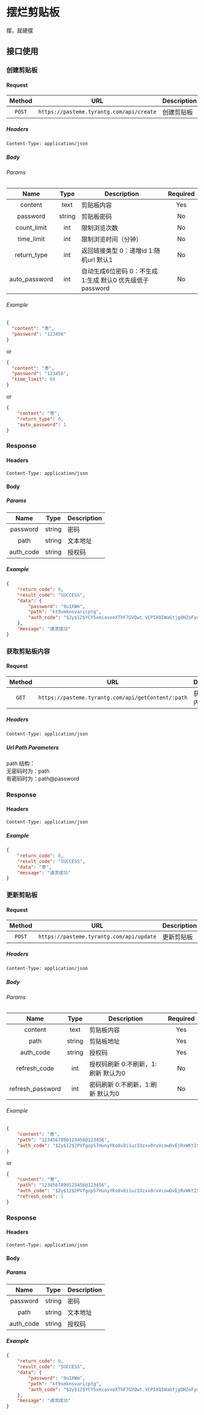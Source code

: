 # 摆烂剪贴板
摆，就硬摆

## 接口使用

### 创建剪贴板

#### Request

| Method | URL | Description |
| :---: | --- | --- |
| `POST` | `https://pasteme.tyrantg.com/api/create` | 创建剪贴板 |

##### Headers

`Content-Type: application/json`

##### Body

###### Params

| Name | Type | Description | Required |
| :---: | :---: | --- | :---: |
| content | text | 剪贴板内容 | Yes |
| password | string | 剪贴板密码 | No |
| count_limit | int | 限制浏览次数 | No |
| time_limit | int | 限制浏览时间（分钟） | No |
| return_type | int | 返回链接类型 0：递增id 1:随机url 默认1 | No |
| auto_password | int | 自动生成6位密码 0：不生成 1:生成 默认0 优先级低于password | No |

###### Example

```json
{
  "content": "寄",
  "password": "123456"
}
```

or

```json
{
  "content": "寄",
  "password": "123456",
  "time_limit": 60
}
```

or

```json
{
    "content": "寄",
    "return_type": 0,
    "auto_password": 1
}
```

### Response

#### Headers

`Content-Type: application/json`

#### Body

##### Params

|   Name    | Type | Description |
|:---------:| :---: |----------|
| password  | string | 密码       |
|   path    | string | 文本地址     |
| auth_code | string | 授权码         |

##### Example

```json
{
    "return_code": 0,
    "result_code": "SUCCESS",
    "data": {
        "password": "9u1XWm",
        "path": "kt9smknsvaricptg",
        "auth_code": "$2y$12$YCY5xmiavxeXThF7GVQwt.VCPIXQIWaGtjgQHZoFydJoy/FObPcZn"
    },
    "message": "请求成功"
}
```


### 获取剪贴板内容

#### Request

| Method | URL | Description |
| :---: | --- | --- |
| `GET` | `https://pasteme.tyrantg.com/api/getContent/:path` | 获取剪贴板内容 |

##### Headers

`Content-Type: application/json`

##### Url Path Parameters
path 结构： <br>
无密码时为：path <br>
有密码时为：path@password


### Response

#### Headers

`Content-Type: application/json`

##### Example

```json
{
    "return_code": 0,
    "result_code": "SUCCESS",
    "data": "寄",
    "message": "请求成功"
}
```


### 更新剪贴板

#### Request

| Method | URL                                      | Description |
| :---: |------------------------------------------| --- |
| `POST` | `https://pasteme.tyrantg.com/api/update` | 更新剪贴板 |

##### Headers

`Content-Type: application/json`

##### Body

###### Params

| Name | Type | Description                          | Required |
| :---: | :---: |--------------------------------------| :---: |
| content | text | 剪贴板内容                                | Yes |
| path | string | 剪贴板地址                                | Yes |
| auth_code | string | 授权码                               | Yes |
| refresh_code | int | 授权码刷新 0:不刷新，1:刷新  默认为0     | No |
| refresh_password | int | 密码刷新 0:不刷新，1:刷新  默认为0  | No |

###### Example

```json
{
    "content": "寄",
    "path": "1234567890123456@123456",
    "auth_code": "$2y$12$2PVfgopS7HunyYKo8v8i1uzIOzxv0rvVcowDvEjRxWKtISfceZR42"
}
```

or

```json
{
    "content": "寄",
    "path": "1234567890123456@123456",
    "auth_code": "$2y$12$2PVfgopS7HunyYKo8v8i1uzIOzxv0rvVcowDvEjRxWKtISfceZR42",
    "refresh_code": 1
}
```

### Response

#### Headers

`Content-Type: application/json`

#### Body

##### Params

|   Name    | Type | Description |
|:---------:| :---: |----------|
| password  | string | 密码       |
|   path    | string | 文本地址     |
| auth_code | string | 授权码         |

##### Example

```json
{
    "return_code": 0,
    "result_code": "SUCCESS",
    "data": {
        "password": "9u1XWm",
        "path": "kt9smknsvaricptg",
        "auth_code": "$2y$12$YCY5xmiavxeXThF7GVQwt.VCPIXQIWaGtjgQHZoFydJoy/FObPcZn"
    },
    "message": "请求成功"
}
```
